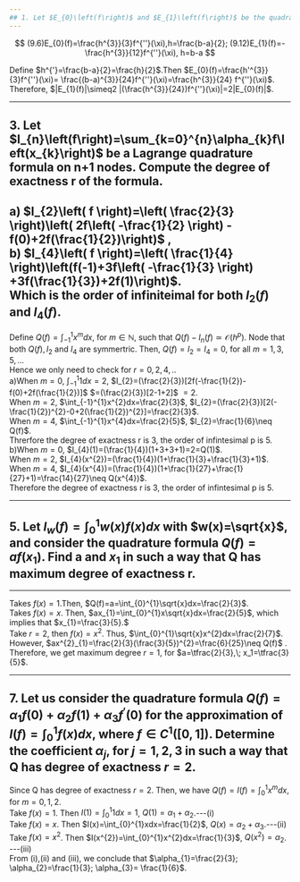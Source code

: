 ```yaml
---
## 1. Let $E_{0}\left(f\right)$ and $E_{1}\left(f\right)$ be the quadrature errors in $\left(9.6\right)$ </span> and $\left(9.12\right)$. Prove that $\left| E_{1}\left(f\right) \right|\simeq 2\left| E_{0}\left(f\right) \right|$.
---
```

$$
(9.6)E_{0}(f)=\frac{h^{3}}{3}f^{''}(\xi),h=\frac{b-a}{2};
(9.12)E_{1}(f)=-\frac{h^{3}}{12}f^{''}(\xi), h=b-a
$$  

Define $h^{'}=\frac{b-a}{2}=\frac{h}{2}$.Then $E_{0}(f)=\frac{h'^{3}}{3}f^{''}(\xi)= \frac{(b-a)^{3}}{24}f^{''}(\xi)=\frac{h^{3}}{24} f^{''}(\xi)$.  
Therefore, $|E_{1}(f)|\simeq2 |(\frac{h^{3}}{24})f^{''}(\xi)|=2|E_{0}(f)|$.  

---
## 3. Let $I_{n}\left(f\right)=\sum_{k=0}^{n}\alpha_{k}f\left(x_{k}\right)$ be a Lagrange quadrature formula on n+1 nodes. Compute the degree of exactness r of the formula.  
a) $I_{2}\left( f \right)=\left( \frac{2}{3} \right)\left( 2f\left( -\frac{1}{2} \right) -f(0)+2f(\frac{1}{2})\right)$ ,  
b) $I_{4}\left( f \right)=\left( \frac{1}{4} \right)\left(f(-1)+3f\left( -\frac{1}{3} \right) +3f(\frac{1}{3})+2f(1)\right)$.  
Which is the order of infiniteimal for both $I_{2}(f)$ and $I_{4}(f)$.
---

Define $Q(f)=\int_{-1}^{1}x^{m}dx$, for $m \in\mathbb{N}$, such that $Q(f)-I_{n}(f)\simeq \mathcal{O}(h^{p})$.
Node that both $Q(f), I_{2}$ and $I_{4}$ are symmertric. Then, $Q(f)=I_{2}=I_{4}=0$, for all $m=1,3,5,...$  
Hence we only need to check for $r=0,2,4,..$  
a)When $m=0$, $\int_{-1}^{1}1dx=2$, $I_{2}=(\frac{2}{3})[2f(-\frac{1}{2})-f(0)+2f(\frac{1}{2})]$
                                              $=(\frac{2}{3})[2-1+2]$
                                              $=2$.  
When $m=2$, $\int_{-1}^{1}x^{2}dx=\frac{2}{3}$, $I_{2}=(\frac{2}{3})[2(-\frac{1}{2})^{2}-0+2(\frac{1}{2})^{2}]=\frac{2}{3}$.  
When $m=4$, $\int_{-1}^{1}x^{4}dx=\frac{2}{5}$, $I_{2}=\frac{1}{6}\neq Q(f)$.  
Threrfore the degree of exactness r is 3, the order of infintesimal p is 5.  
b)When $m=0$, $I_{4}(1)=(\frac{1}{4})(1+3+3+1)=2=Q(1)$.  
  When $m=2$, $I_{4}(x^{2})=(\frac{1}{4})(1+\frac{1}{3}+\frac{1}{3}+1)$.  
  When $m=4$, $I_{4}(x^{4})=(\frac{1}{4})(1+\frac{1}{27}+\frac{1}{27}+1)=\frac{14}{27}\neq Q(x^{4})$.  
Therefore the degree of exactness r is 3, the order of infintesimal p is 5.  

---
## 5. Let $I_{w}(f)=\int_{0}^{1}w(x)f(x)dx$ with $w(x)=\sqrt{x}$, and consider the quadrature formula $Q(f)=af(x_{1})$. Find a and $x_{1}$ in such a way that Q has maximum degree of exactness r.  
---

Takes $f(x)=1$.Then, $Q(f)=a=\int_{0}^{1}\sqrt{x}dx=\frac{2}{3}$.  
Takes $f(x)=x$. Then, $ax_{1}=\int_{0}^{1}x\sqrt{x}dx=\frac{2}{5}$, which implies that $x_{1}=\frac{3}{5}.$  
Take $r=2$, then $f(x)=x^{2}$. Thus, $\int_{0}^{1}\sqrt{x}x^{2}dx=\frac{2}{7}$. However, $ax^{2}_{1}=\frac{2}{3}(\frac{3}{5})^{2}=\frac{6}{25}\neq Q(f)$ .  
Therefore, we get maximum degree $r=1$, for $a=\tfrac{2}{3},\; x_1=\tfrac{3}{5}$.

---
## 7. Let us consider the quadrature formula $Q(f)=\alpha_{1}f(0)+\alpha_{2}f(1)+\alpha_{3}f^{'}(0)$ for the approximation of $I(f)=\int_{0}^{1}f(x)dx$, where $f\in C^{1}([0,1])$. Determine the coefficient $\alpha_{j}$, for $j=1,2,3$ in such a way that Q has degree of exactness $r=2$.  
Since Q has degree of exactness $r=2$. Then, we have $Q(f)=I(f)=\int_{0}^{1}x^{m}dx$, for $m=0,1,2$.  
Take $f(x)=1$. Then $I(1)=\int_{0}^{1}1dx=1$,  $Q(1)=\alpha_{1}+\alpha_{2}$.---(i)  
Take $f(x)=x$. Then $I(x)=\int_{0}^{1}xdx=\frac{1}{2}$,  $Q(x)=\alpha_{2}+\alpha_{3}$.---(ii)  
Take $f(x)=x^{2}$. Then $I(x^{2})=\int_{0}^{1}x^{2}dx=\frac{1}{3}$,  $Q(x^{2})=\alpha_{2}$. ---(iii)  
From (i),(ii) and (iii), we conclude that $\alpha_{1}=\frac{2}{3}; \alpha_{2}=\frac{1}{3}; \alpha_{3}= \frac{1}{6}$.  


